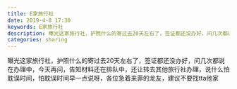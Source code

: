 ```yaml
---
title: E家旅行社
date: 2019-4-8 17:30
keywords: E家旅行社
description: 曝光这家旅行社，护照什么的寄过去20天左右了，签证都还没办好，问几次都说在办理中，今天再问，告知材料还在排队中，还让转去其他旅行社办理，说什么怕耽误时间，怕耽误时间早一点说呀，各位急着来菲的龙友，建议不要找tta他家
categories: sharing
---
```

<td class="t_f" id="postmessage_3431339">

曝光这家旅行社，护照什么的寄过去20天左右了，签证都还没办好，问几次都说在办理中，今天再问，告知材料还在排队中，还让转去其他旅行社办理，说什么怕耽误时间，怕耽误时间早一点说呀，各位急着来菲的龙友，建议不要找tta他家<br/>
<img alt="" border="0" class="zoom" data-cf-modified-ef10a231c985b8cdf09dcf9d-="" file="http://www.flw.ph/data/appbyme/upload/image/201904/08/PeOPexJY4cfX.jpg" id="aimg_zz6ld" lazyloadthumb="1" onclick="" onmouseover="" src="http://www.flw.ph/data/appbyme/upload/image/201904/08/PeOPexJY4cfX.jpg"/><br/>
<br/>
<img alt="" border="0" class="zoom" data-cf-modified-ef10a231c985b8cdf09dcf9d-="" file="http://www.flw.ph/data/appbyme/upload/image/201904/08/wNP0ALTlQlhA.jpg" id="aimg_HO6B6" lazyloadthumb="1" onclick="" onmouseover="" src="http://www.flw.ph/data/appbyme/upload/image/201904/08/wNP0ALTlQlhA.jpg"/><br/>
<br/>
</td>
